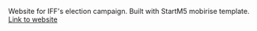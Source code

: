 Website for IFF's election campaign. Built with StartM5 mobirise template.
[Link to website](https://freeandfair.in/)


